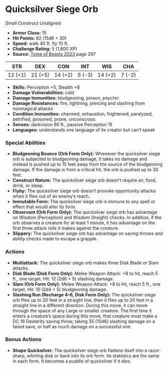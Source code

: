 # Quicksilver Siege Orb

*Small* *Construct* *Unaligned*

- **Armor Class:** 15
- **Hit Points:** 82 (15d6 + 30)
- **Speed:** walk 40 ft. fly 10 ft.
- **Challenge Rating:** 5 (1,800 XP)
- **Source:** [Tome of Beasts 2023](https://koboldpress.com/kpstore/product/tome-of-beasts-1-2023-edition/) page 297

| STR | DEX | CON | INT | WIS | CHA |
| --- | --- | --- | --- | --- | --- |
| 12 (+1) | 21 (+5) | 14 (+2) | 5 (-3) | 14 (+2) | 7 (-2) |

- **Skills:** Perception +5, Stealth +8
- **Damage Vulnerabilities:** cold
- **Damage Immunities:** bludgeoning, poison, psychic
- **Damage Resistances:** fire, lightning; piercing and slashing from nonmagical attacks
- **Condition Immunities:** charmed, exhaustion, frightened, paralyzed, petrified, poisoned, prone, unconscious
- **Senses:** darkvision 60 ft., passive Perception 15
- **Languages:** understands one language of its creator but can’t speak
### Special Abilities
- **Bludgeoning Bounce (Orb Form Only):** Whenever the quicksilver siege orb is subjected to bludgeoning damage, it takes no damage and instead is pushed up to 15 feet away from the source of the bludgeoning damage. If the damage is from a critical hit, the orb is pushed up to 30 feet.
- **Construct Nature:** The quicksilver siege orb doesn’t require air, food, drink, or sleep.
- **Flyby:** The quicksilver siege orb doesn’t provoke opportunity attacks when it flies out of an enemy’s reach.
- **Immutable Form:** The quicksilver siege orb is immune to any spell or effect that would alter its form.
- **Observant (Orb Form Only):** The quicksilver siege orb has advantage on Wisdom (Perception) and Wisdom (Insight) checks. In addition, if the orb observes a creature for at least 1 minute, it has advantage on the first three attack rolls it makes against the creature.
- **Slippery:** The quicksilver siege orb has advantage on saving throws and ability checks made to escape a grapple.
### Actions
- **Multiattack:** The quicksilver siege orb makes three Disk Blade or Slam attacks.
- **Disk Blade (Disk Form Only):** Melee Weapon Attack: +8 to hit, reach 5 ft., one target. Hit: 12 (2d6 + 5) slashing damage.
- **Slam (Orb Form Only):** Melee Weapon Attack: +8 to hit, reach 5 ft., one target. Hit: 10 (2d4 + 5) bludgeoning damage.
- **Slashing Run (Recharge 4–6, Disk Form Only):** The quicksilver siege orb flies up to 20 feet in a straight line, then it flies up to 20 feet in a straight line in a different direction. During this move, it can move through the space of any Large or smaller creature. The first time it enters a creature’s space during this move, that creature must make a DC 16 Dexterity saving throw, taking 35 (10d6) slashing damage on a failed save, or half as much damage on a successful one.
### Bonus Actions
- **Shape Quicksilver:** The quicksilver siege orb flattens itself into a razor-sharp, whirling disk or back into its orb form. Its statistics are the same in each form. It becomes a puddle of quicksilver if it dies.
